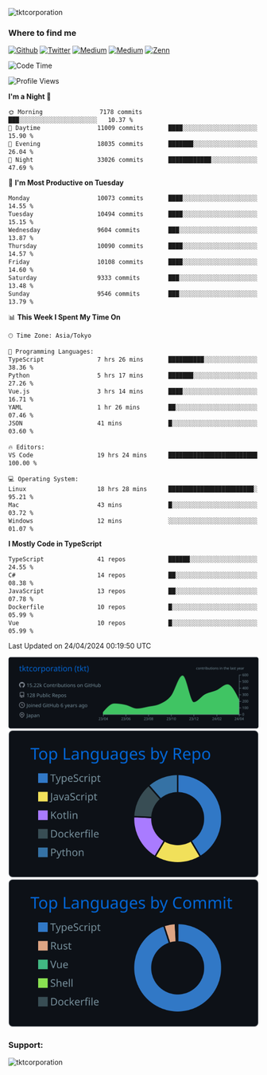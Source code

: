 <p align="left"> <img src="https://komarev.com/ghpvc/?username=tktcorporation&label=Profile%20views&color=0e75b6&style=flat" alt="tktcorporation" /> </p>

<h3>Where to find me</h3>
<p>
<a href="https://github.com/tktcorporation" target="_blank"><img alt="Github" src="https://img.shields.io/badge/GitHub-%2312100E.svg?&style=for-the-badge&logo=Github&logoColor=white" /></a>
<a href="https://twitter.com/tktcorporation" target="_blank"><img alt="Twitter" src="https://img.shields.io/badge/twitter-%231DA1F2.svg?&style=for-the-badge&logo=twitter&logoColor=white" /></a>
<a href="https://www.linkedin.com/in/tktcorporation" target="_blank"><img alt="Medium" src="https://img.shields.io/badge/linkdin-0a66c2.svg?&style=for-the-badge&logo=linkedin&logoColor=white" /></a>
<a href="https://qiita.com/tktcorporation" target="_blank"><img alt="Medium" src="https://img.shields.io/badge/qiita-55C500.svg?&style=for-the-badge&logo=qiita&logoColor=white" /></a>
<a href="https://zenn.dev/tktcorporation" target="_blank"><img alt="Zenn" src="https://img.shields.io/badge/Zenn-3EA8FF.svg?&style=for-the-badge&logo=Zenn&logoColor=white" /></a>
</p>
  
<!--START_SECTION:waka-->
![Code Time](http://img.shields.io/badge/Code%20Time-1%2C496%20hrs%2059%20mins-blue)

![Profile Views](http://img.shields.io/badge/Profile%20Views-0-blue)

**I'm a Night 🦉** 

```text
🌞 Morning                7178 commits        ███░░░░░░░░░░░░░░░░░░░░░░   10.37 % 
🌆 Daytime                11009 commits       ████░░░░░░░░░░░░░░░░░░░░░   15.90 % 
🌃 Evening                18035 commits       ███████░░░░░░░░░░░░░░░░░░   26.04 % 
🌙 Night                  33026 commits       ████████████░░░░░░░░░░░░░   47.69 % 
```
📅 **I'm Most Productive on Tuesday** 

```text
Monday                   10073 commits       ████░░░░░░░░░░░░░░░░░░░░░   14.55 % 
Tuesday                  10494 commits       ████░░░░░░░░░░░░░░░░░░░░░   15.15 % 
Wednesday                9604 commits        ███░░░░░░░░░░░░░░░░░░░░░░   13.87 % 
Thursday                 10090 commits       ████░░░░░░░░░░░░░░░░░░░░░   14.57 % 
Friday                   10108 commits       ████░░░░░░░░░░░░░░░░░░░░░   14.60 % 
Saturday                 9333 commits        ███░░░░░░░░░░░░░░░░░░░░░░   13.48 % 
Sunday                   9546 commits        ███░░░░░░░░░░░░░░░░░░░░░░   13.79 % 
```


📊 **This Week I Spent My Time On** 

```text
🕑︎ Time Zone: Asia/Tokyo

💬 Programming Languages: 
TypeScript               7 hrs 26 mins       ██████████░░░░░░░░░░░░░░░   38.36 % 
Python                   5 hrs 17 mins       ███████░░░░░░░░░░░░░░░░░░   27.26 % 
Vue.js                   3 hrs 14 mins       ████░░░░░░░░░░░░░░░░░░░░░   16.71 % 
YAML                     1 hr 26 mins        ██░░░░░░░░░░░░░░░░░░░░░░░   07.46 % 
JSON                     41 mins             █░░░░░░░░░░░░░░░░░░░░░░░░   03.60 % 

🔥 Editors: 
VS Code                  19 hrs 24 mins      █████████████████████████   100.00 % 

💻 Operating System: 
Linux                    18 hrs 28 mins      ████████████████████████░   95.21 % 
Mac                      43 mins             █░░░░░░░░░░░░░░░░░░░░░░░░   03.72 % 
Windows                  12 mins             ░░░░░░░░░░░░░░░░░░░░░░░░░   01.07 % 
```

**I Mostly Code in TypeScript** 

```text
TypeScript               41 repos            ██████░░░░░░░░░░░░░░░░░░░   24.55 % 
C#                       14 repos            ██░░░░░░░░░░░░░░░░░░░░░░░   08.38 % 
JavaScript               13 repos            ██░░░░░░░░░░░░░░░░░░░░░░░   07.78 % 
Dockerfile               10 repos            █░░░░░░░░░░░░░░░░░░░░░░░░   05.99 % 
Vue                      10 repos            █░░░░░░░░░░░░░░░░░░░░░░░░   05.99 % 
```




 Last Updated on 24/04/2024 00:19:50 UTC
<!--END_SECTION:waka-->

[![](https://raw.githubusercontent.com/tktcorporation/tktcorporation/master/profile-summary-card-output/github_dark/0-profile-details.svg)](https://github.com/vn7n24fzkq/github-profile-summary-cards)
[![](https://raw.githubusercontent.com/tktcorporation/tktcorporation/master/profile-summary-card-output/github_dark/1-repos-per-language.svg)](https://github.com/vn7n24fzkq/github-profile-summary-cards) [![](https://raw.githubusercontent.com/tktcorporation/tktcorporation/master/profile-summary-card-output/github_dark/2-most-commit-language.svg)](https://github.com/vn7n24fzkq/github-profile-summary-cards)

<h3 align="left">Support:</h3>
<p><a href="https://www.buymeacoffee.com/tktcorporation"> <img align="left" src="https://cdn.buymeacoffee.com/buttons/v2/default-yellow.png" height="50" width="210" alt="tktcorporation" /></a></p><br><br>
